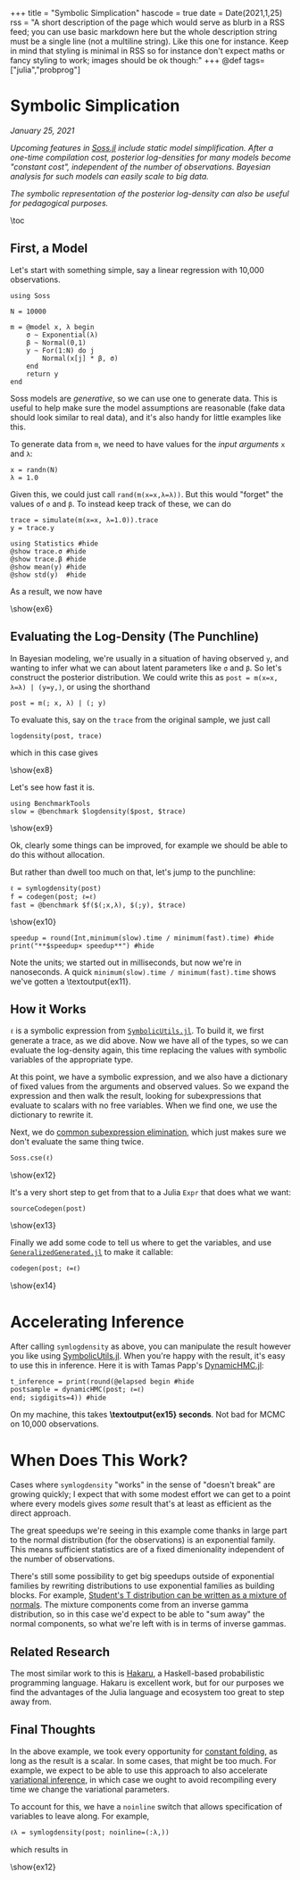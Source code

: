 +++
title = "Symbolic Simplication"
hascode = true
date = Date(2021,1,25)
rss = "A short description of the page which would serve as blurb in a RSS feed; you can use basic markdown here but the whole description string must be a single line (not a multiline string). Like this one for instance. Keep in mind that styling is minimal in RSS so for instance don't expect maths or fancy styling to work; images should be ok though:"
+++
@def tags=["julia","probprog"]

# Symbolic Simplication
_January 25, 2021_

_Upcoming features in [Soss.jl](https://github.com/cscherrer/Soss.jl) include static model simplification. After a one-time compilation cost, posterior log-densities for many models become "constant cost", independent of the number of observations. Bayesian analysis for such models can easily scale to big data._

_The symbolic representation of the posterior log-density can also be useful for pedagogical purposes._


\toc

## First, a Model

Let's start with something simple, say a linear regression with 10,000 observations.

```julia:model
using Soss

N = 10000

m = @model x, λ begin
    σ ~ Exponential(λ)
    β ~ Normal(0,1) 
    y ~ For(1:N) do j
        Normal(x[j] * β, σ)
    end
    return y
end
```

Soss models are _generative_, so we can use one to generate data. This is useful to help make sure the model assumptions are reasonable (fake data should look similar to real data), and it's also handy for little examples like this.

To generate data from `m`, we need to have values for the _input arguments_ `x` and `λ`:

```julia:ex4
x = randn(N)
λ = 1.0
```

Given this, we could just call `rand(m(x=x,λ=λ))`. But this would "forget" the values of `σ` and `β`. To instead keep track of these, we can do

```julia:ex5
trace = simulate(m(x=x, λ=1.0)).trace
y = trace.y
```

```julia:ex6
using Statistics #hide
@show trace.σ #hide
@show trace.β #hide
@show mean(y) #hide
@show std(y)  #hide
```

As a result, we now have
     
\show{ex6}

## Evaluating the Log-Density (The Punchline)

In Bayesian modeling, we're usually in a situation of having observed `y`, and wanting to infer what we can about latent parameters like `σ` and `β`. So let's construct the posterior distribution. We could write this as `post = m(x=x, λ=λ) | (y=y,)`, or using the shorthand

```julia:ex7
post = m(; x, λ) | (; y)
```

To evaluate this, say on the `trace` from the original sample, we just call

```julia:ex8
logdensity(post, trace)
```

which in this case gives 

\show{ex8}

Let's see how fast it is.

```julia:ex9
using BenchmarkTools
slow = @benchmark $logdensity($post, $trace)
```

\show{ex9}

Ok, clearly some things can be improved, for example we should be able to do this without allocation.

But rather than dwell too much on that, let's jump to the punchline:

```julia:ex10
ℓ = symlogdensity(post)
f = codegen(post; ℓ=ℓ)
fast = @benchmark $f($(;x,λ), $(;y), $trace)
```

\show{ex10}


```julia:ex11
speedup = round(Int,minimum(slow).time / minimum(fast).time) #hide
print("**$speedup× speedup**") #hide
```

Note the units; we started out in milliseconds, but now we're in nanoseconds. A quick `minimum(slow).time / minimum(fast).time` shows we've gotten a \textoutput{ex11}.

## How it Works

`ℓ` is a symbolic expression from [`SymbolicUtils.jl`](https://juliasymbolics.github.io/SymbolicUtils.jl/). To build it, we first generate a trace, as we did above. Now we have all of the types, so we can evaluate the log-density again, this time replacing the values with symbolic variables of the appropriate type.

At this point, we have a symbolic expression, and we also have a dictionary of fixed values from the arguments and observed values. So we expand the expression and then walk the result, looking for subexpressions that evaluate to scalars with no free variables. When we find one, we use the dictionary to rewrite it.

Next, we do [common subexpression elimination](https://en.wikipedia.org/wiki/Common_subexpression_elimination), which just makes sure we don't evaluate the same thing twice.

```julia:ex12
Soss.cse(ℓ)
```

\show{ex12}

It's a very short step to get from that to a Julia `Expr` that does what we want:

```julia:ex13
sourceCodegen(post)
```

\show{ex13}

Finally we add some code to tell us where to get the variables, and use [`GeneralizedGenerated.jl`](https://github.com/JuliaStaging/GeneralizedGenerated.jl) to make it callable:

```julia:ex14
codegen(post; ℓ=ℓ)
```

\show{ex14}

# Accelerating Inference

After calling `symlogdensity` as above, you can manipulate the result however you like using [SymbolicUtils.jl](https://github.com/JuliaSymbolics/SymbolicUtils.jl). When you're happy with the result, it's easy to use this in inference. Here it is with Tamas Papp's [DynamicHMC.jl](https://github.com/tpapp/DynamicHMC.jl):

```julia:ex15
t_inference = print(round(@elapsed begin #hide
postsample = dynamicHMC(post; ℓ=ℓ)
end; sigdigits=4)) #hide
```

On my machine, this takes **\textoutput{ex15} seconds**. Not bad for MCMC on 10,000 observations.

# When Does This Work?

Cases where `symlogdensity` "works" in the sense of "doesn't break" are growing quickly; I expect that with some modest effort we can get to a point where every models gives _some_ result that's at least as efficient as the direct approach.

The great speedups we're seeing in this example come thanks in large part to the normal distribution (for the observations) is an exponential family. This means sufficient statistics are of a fixed dimenionality independent of the number of observations.

There's still some possibility to get big speedups outside of exponential families by rewriting distributions to use exponential families as building blocks. For example, [Student's T distribution can be written as a mixture of normals](https://www.johndcook.com/t_normal_mixture.pdf). The mixture components come from an inverse gamma distribution, so in this case we'd expect to be able to "sum away" the normal components, so what we're left with is in terms of inverse gammas.

## Related Research

The most similar work to this is [Hakaru](https://hakaru-dev.github.io/), a Haskell-based probabilistic programming language. Hakaru is excellent work, but for our purposes we find the advantages of the Julia language and ecosystem too great to step away from.

## Final Thoughts

In the above example, we took every opportunity for [constant folding](https://en.wikipedia.org/wiki/Constant_folding), as long as the result is a scalar. In some cases, that might be too much. For example, we expect to be able to use this approach to also accelerate [variational inference](https://en.wikipedia.org/wiki/Variational_Bayesian_methods), in which case we ought to avoid recompiling every time we change the variational parameters.

To account for this, we have a `noinline` switch that allows specification of variables to leave along. For example,

```julia:ex12
ℓλ = symlogdensity(post; noinline=(:λ,))
```

which results in 

\show{ex12}
